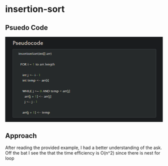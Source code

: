 # insertion-sort
## Psuedo Code


![pseudo](./26psudo.PNG)

## Approach

After reading the provided example, I had a better understanding of the ask. Off the bat I see the that the time efficiency is O(n^2) since there is nest for loop

